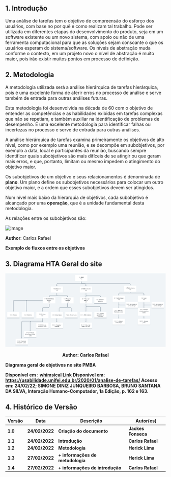 ## 1. Introdução

Uma análise de tarefas tem o objetivo de compreensão do esforço dos usuários, com base no por quê e como realizam tal trabalho. Pode ser utilizada em diferentes etapas do desenvolvimento do produto, seja em um software existente ou um novo sistema, com apoio ou não de uma ferramenta computacional para que as soluções sejam consoante o que os usuários esperam do sistema/software. Os níveis de abstração muda conforme o contexto, em um projeto novo o nível de abstração é muito maior, pois irão existir muitos pontos em processo de definição.

## 2. Metodologia
A metodologia utilizada será a análise hierárquica de tarefas hierárquica, pois é uma excelente forma de aferir erros no processo de análise e serve também de entrada para outras análises futuras.

Esta metodologia foi desenvolvida na década de 60 com o objetivo de entender as competências e as habilidades exibidas em tarefas complexas que não se repetiam, e também auxiliar na identificação de problemas de desempenho. É uma excelente metodologia para identificar falhas ou incertezas no processo e serve de entrada para outras análises.

A análise hierárquica de tarefas examina primeiramente os objetivos de alto nível, como por exemplo uma reunião, e se decompôe em subobjetivos, por exemplo a data, local e participantes da reunião, buscando sempre identificar quais subobjetivos são mais difíceis de se atingir ou que geram mais erros, e que, portanto, limitam ou mesmo impedem o atingimento do objetivo maior.

Os subobjetivos de um objetivo e seus relacionamentos é denominada de **plano**. Um plano define os subobjetivos necessários para colocar um outro objetivo maior, e a ordem que esses subobjetivos devem ser atingidos.

Num nível mais baixo da hierarquia de objetivos, cada subobjetivo é alcançado por uma **operação**, que é a unidade fundamental desta metodologia.

As relações entre os subobjetivos são:

![image](./img/operacao.png)

<p><strong>Author</strong>: Carlos Rafael</p>
<p><strong>Exemplo de fluxos entre os objetivos</p>

## 3. Diagrama HTA Geral do site

![Diagrama de Tarefas](./img/analise_de_tarefas.png)

<p align="center" ><strong>Author</strong>: Carlos Rafael</p>

Diagrama geral de objetivos no site PMBA

Disponível em : [whimsical Link](https://whimsical.com/home-T6Dp9jefYawhh2mfteftur)
Disponível em: <https://usabilidade.unifei.edu.br/2020/01/analise-de-tarefas/> Acesso em: 24/02/22;
SIMONE DINIZ JUNQUEIRO BARBOSA, BRUNO SANTANA DA SILVA, Interação Humano-Computador, 1a Edição, p. 162 e 163.

## 4. Histórico de Versão

| Versão |  Data  |        Descrição        |     Autor(es)     | 
|--------|--------|-------------------------|-------------------|
| 1.0    | 24/02/2022       | Criação do documento    |  Jackes Fonseca   |
| 1.1    | 24/02/2022  |     Introdução          |  Carlos Rafael    |
| 1.2    | 24/02/2022  |     Metodologia         |  Herick Lima      |
| 1.3    | 27/02/2022  | + informações de metodologia | Herick Lima  |
| 1.4    | 27/02/2022  | + informações de introdução | Carlos Rafael  |
